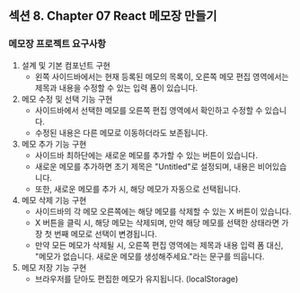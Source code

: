 ## 섹션 8. Chapter 07 React 메모장 만들기

### 메모장 프로젝트 요구사항

1. 설계 및 기본 컴포넌트 구현
   - 왼쪽 사이드바에서는 현재 등록된 메모의 목록이, 오른쪽 메모 편집 영역에서는 제목과 내용을 수정할 수 있는 입력 폼이 있습니다.
2. 메모 수정 및 선택 기능 구현
   - 사이드바에서 선택한 메모를 오른쪽 편집 영역에서 확인하고 수정할 수 있습니다.
   - 수정된 내용은 다른 메모로 이동하더라도 보존됩니다.
3. 메모 추가 기능 구현
   - 사이드바 최하단에는 새로운 메모를 추가할 수 있는 버튼이 있습니다.
   - 새로운 메모를 추가하면 초기 제목은 "Untitled"로 설정되며, 내용은 비어있습니다.
   - 또한, 새로운 메모를 추가 시, 해당 메모가 자동으로 선택됩니다.
4. 메모 삭제 기능 구현
   - 사이드바의 각 메모 오른쪽에는 해당 메모를 삭제할 수 있는 X 버튼이 있습니다.
   - X 버튼을 클릭 시, 해당 메모는 삭제되며, 만약 해당 메모를 선택한 상태라면 가장 첫 번째 메모로 선택이 변경됩니다.
   - 만약 모든 메모가 삭제될 시, 오른쪽 편집 영역에는 제목과 내용 입력 폼 대신, "메모가 없습니다. 새로운 메모를 생성해주세요."라는 문구를 띄웁니다.
5. 메모 저장 기능 구현
   - 브라우저를 닫아도 편집한 메모가 유지됩니다. (localStorage)
